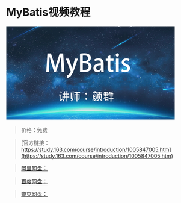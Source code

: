 # MyBatis视频教程

![img](../../../assets/study163/free/b9c1f8cfec944084865df68d18a9fe8e.png)

> 价格：免费

> [官方链接：https://study.163.com/course/introduction/1005847005.htm](https://study.163.com/course/introduction/1005847005.htm)

> [阿里网盘：]()

> [百度网盘：]()

> [夸克网盘：]()
